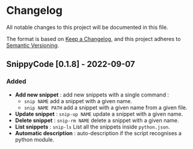 # Changelog
All notable changes to this project will be documented in this file.

The format is based on [Keep a Changelog](https://keepachangelog.com/en/1.0.0/),
and this project adheres to [Semantic Versioning](https://semver.org/spec/v2.0.0.html).

## SnippyCode [0.1.8] - 2022-09-07
### Added
- **Add new snippet** : add new snippets with a single command :
  -  `snip NAME` add a snippet with a given name.
  -  `snip NAME PATH` add a snippet with a given name from a given file.
- **Update snippet** : `snip-up NAME` update a snippet with a given name.
- **Delete snippet** : `snip-rm NAME` delete a snippet with a given name.
- **List snippets** : `snip-ls` List all the snippets inside `python.json`.
- **Automatic description** : auto-description if the script recognises a python module.

<!--
## [0.0.0] - YYYY-MM-DD

### Added
- **Feature** : description of the new feature.

### Changed
- **Change** : description of the change in the existing functionality.

### Deprecated
- **Feature** : description of the deprecated feature and why it's considered deprecated and it's going to be removed.

### Removed
- **Feature** : description of the feature removed and why it was removed.

### Fixed 
- **Bug** : description of the bug fixed and how it was fixed.

### Security
- **Vulnerability** : description of the vulnerability.
-->
